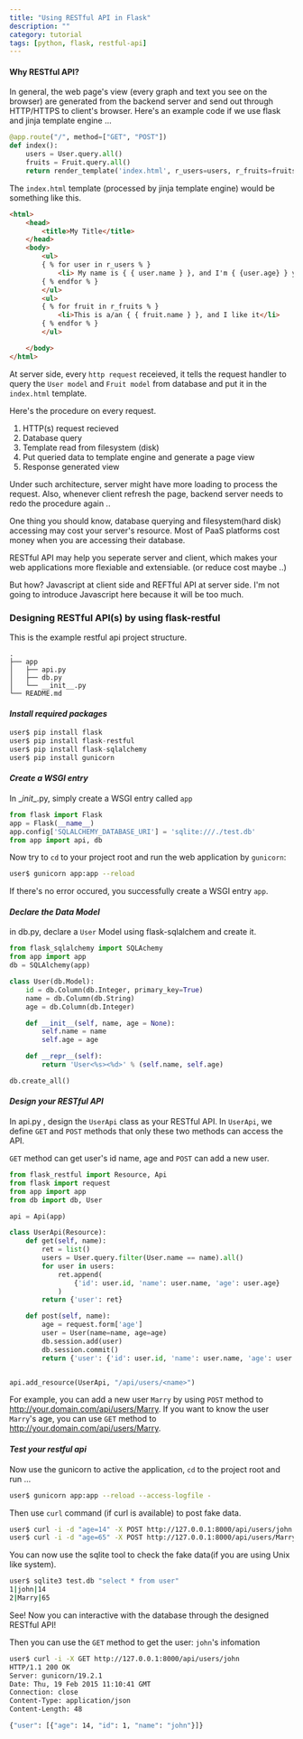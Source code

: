 ```yaml
---
title: "Using RESTful API in Flask"
description: ""
category: tutorial
tags: [python, flask, restful-api]
---
```


#### Why RESTful API? ####

In general, the web page's view (every graph and text you see on the browser) are generated from the backend server and send out through HTTP/HTTPS to client's browser. Here's an example code if we use flask and jinja template engine ...

    
``` python
@app.route("/", method=["GET", "POST"])
def index():
    users = User.query.all()
    fruits = Fruit.query.all()
    return render_template('index.html', r_users=users, r_fruits=fruits)
```
<!--more-->

The `index.html` template (processed by jinja template engine) would be something like this.

``` html
<html>
    <head>
        <title>My Title</title>
    </head>
    <body>
        <ul>
        { % for user in r_users % }
            <li> My name is { { user.name } }, and I'm { {user.age} } years old </li>
        { % endfor % }
        </ul>
        <ul>
        { % for fruit in r_fruits % }
            <li>This is a/an { { fruit.name } }, and I like it</li>
        { % endfor % }
        </ul>

    </body>
</html>
```

At server side, every `http request` receieved, it tells the request handler to query the `User model` and `Fruit model` from database and put it in the `index.html` template.

Here's the procedure on every request.

1. HTTP(s) request recieved
2. Database query
3. Template read from filesystem (disk)
4. Put queried data to template engine and generate a page view
5. Response generated view

Under such architecture, server might have more loading to process the request. Also, whenever client refresh the page, backend server needs to redo the procedure again ..

One thing you should know, database querying and filesystem(hard disk) accessing may cost your server's resource. Most of PaaS platforms cost money when you are accessing their database.

RESTful API may help you seperate server and client, which makes your web applications more flexiable and extensiable. (or reduce cost maybe ..)

But how? Javascript at client side and REFTful API at server side. I'm not going to introduce Javascript here because it will be too much.

### Designing RESTful API(s) by using flask-restful ###

This is the example restful api project structure.

    .
    ├── app
    │   ├── api.py
    │   ├── db.py
    │   └── __init__.py
    └── README.md

#### _Install required packages_ ####

``` python
user$ pip install flask
user$ pip install flask-restful
user$ pip install flask-sqlalchemy
user$ pip install gunicorn
```

#### _Create a WSGI entry_ ####

In \__init__.py, simply create a WSGI entry called `app`

``` python
from flask import Flask
app = Flask(__name__)
app.config['SQLALCHEMY_DATABASE_URI'] = 'sqlite:///./test.db'
from app import api, db
```

Now try to `cd` to your project root and run the web application by `gunicorn`:

``` bash
user$ gunicorn app:app --reload
```

If there's no error occured, you successfully create a WSGI entry `app`.

#### _Declare the Data Model_ ####

in db.py, declare a `User` Model using flask-sqlalchem and create it.
   
``` python
from flask_sqlalchemy import SQLAchemy
from app import app
db = SQLAlchemy(app)

class User(db.Model):
    id = db.Column(db.Integer, primary_key=True)
    name = db.Column(db.String)
    age = db.Column(db.Integer)

    def __init__(self, name, age = None):
        self.name = name
        self.age = age

    def __repr__(self):
        return 'User<%s><%d>' % (self.name, self.age)

db.create_all()
```

#### _Design your RESTful API_ ####

In api.py , design the `UserApi` class as your RESTful API. In `UserApi`, we define `GET` and `POST` methods that only these two methods can access the API.

`GET` method can get user's id name, age and `POST` can add a new user.

``` python
from flask_restful import Resource, Api
from flask import request
from app import app
from db import db, User

api = Api(app)

class UserApi(Resource):
    def get(self, name):
        ret = list()
        users = User.query.filter(User.name == name).all()
        for user in users:
            ret.append(
                {'id': user.id, 'name': user.name, 'age': user.age}
            )
        return {'user': ret}

    def post(self, name):
        age = request.form['age']
        user = User(name=name, age=age)
        db.session.add(user)
        db.session.commit()
        return {'user': {'id': user.id, 'name': user.name, 'age': user.age}}


api.add_resource(UserApi, "/api/users/<name>")
```

For example, you can add a new user `Marry` by using `POST` method to http://your.domain.com/api/users/Marry. If you want to know the user `Marry`'s age, you can use `GET` method to http://your.domain.com/api/users/Marry.

#### _Test your restful api_ ####

Now use the gunicorn to active the application, `cd` to the project root and run ...

``` bash
user$ gunicorn app:app --reload --access-logfile -
```

Then use `curl` command (if curl is available) to post fake data.

``` bash
user$ curl -i -d "age=14" -X POST http://127.0.0.1:8000/api/users/john
user$ curl -i -d "age=65" -X POST http://127.0.0.1:8000/api/users/Marry
```

You can now use the sqlite tool to check the fake data(if you are using Unix like system).

``` bash
user$ sqlite3 test.db "select * from user"
1|john|14
2|Marry|65
```

See! Now you can interactive with the database through the designed RESTful API!

Then you can use the `GET` method to get the user: `john`'s infomation

``` bash
user$ curl -i -X GET http://127.0.0.1:8000/api/users/john
HTTP/1.1 200 OK
Server: gunicorn/19.2.1
Date: Thu, 19 Feb 2015 11:10:41 GMT
Connection: close
Content-Type: application/json
Content-Length: 48

{"user": [{"age": 14, "id": 1, "name": "john"}]}
```
